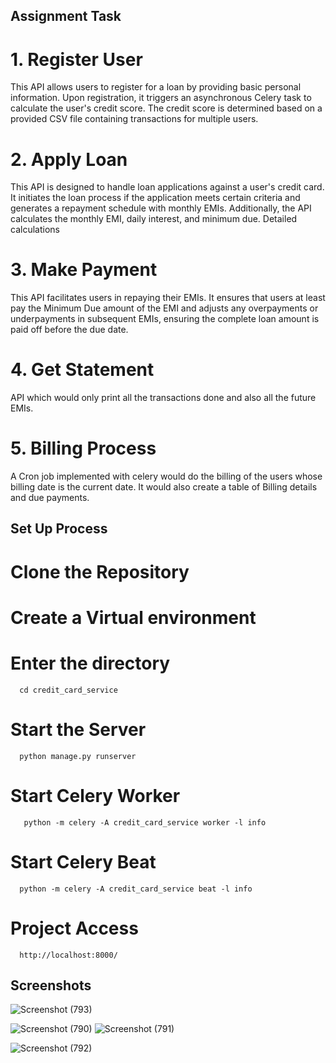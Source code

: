 ## Assignment Task

# 1. Register User
This API allows users to register for a loan by providing basic personal information. Upon registration, it triggers an asynchronous Celery task to calculate the user's credit score. The credit score is determined based on a provided CSV file containing transactions for multiple users.

# 2. Apply Loan
This API is designed to handle loan applications against a user's credit card. It initiates the loan process if the application meets certain criteria and generates a repayment schedule with monthly EMIs. Additionally, the API calculates the monthly EMI, daily interest, and minimum due. Detailed calculations

# 3. Make Payment
This API facilitates users in repaying their EMIs. It ensures that users at least pay the Minimum Due amount of the EMI and adjusts any overpayments or underpayments in subsequent EMIs, ensuring the complete loan amount is paid off before the due date.

# 4. Get Statement
 API which would only print all the transactions done and also all the future EMIs.


# 5. Billing Process
A Cron job implemented with celery would do the billing of the users whose billing date is the current date. It would also create a table of Billing details and due payments.



## Set Up Process
   # Clone the Repository
   # Create a Virtual environment
   # Enter the directory
      cd credit_card_service
   # Start the Server
      python manage.py runserver
   # Start Celery Worker
       python -m celery -A credit_card_service worker -l info
   # Start Celery Beat
      python -m celery -A credit_card_service beat -l info

   # Project Access
      http://localhost:8000/


  ##  Screenshots

![Screenshot (793)](https://github.com/Yashg5311/CreditService/assets/91370994/0af8d1f6-0089-4c6a-9447-39319c06a7c1)

![Screenshot (790)](https://github.com/Yashg5311/CreditService/assets/91370994/4da33329-2997-4756-89b8-f40e7e60a645)
![Screenshot (791)](https://github.com/Yashg5311/CreditService/assets/91370994/5929a319-43eb-4a87-b450-179ae5803893)

![Screenshot (792)](https://github.com/Yashg5311/CreditService/assets/91370994/8bc97119-f229-49cd-a7a2-fab8cf5e59d3)
